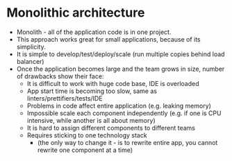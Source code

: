 # Monolithic architecture

* Monolith - all of the application code is in one project.
* This approach works great for small applications, because of its simplicity.
* It is simple to develop/test/deploy/scale (run multiple copies behind load balancer)
* Once the application becomes large and the team grows in size, number of drawbacks show their face:
    * It is difficult to work with huge code base, IDE is overloaded
    * App start time is becoming too slow, same as linters/prettifiers/tests/IDE
    * Problems in code affect entire application (e.g. leaking memory)
    * Impossible scale each component independently (e.g. if one is CPU intensive, while another is all about memory)
    * It is hard to assign different components to different teams
    * Requires sticking to one technology stack
        * (the only way to change it - is to rewrite entire app, you cannot rewrite one component at a time)
